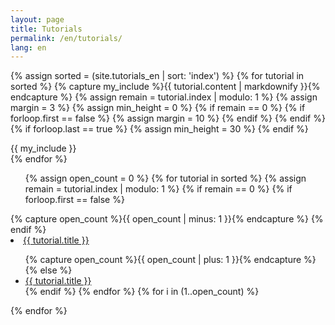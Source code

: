 ```yaml
---
layout: page
title: Tutorials
permalink: /en/tutorials/
lang: en
---
```

{% assign sorted = (site.tutorials_en | sort: 'index') %}
{% for tutorial in sorted %}
  {% capture my_include %}{{ tutorial.content | markdownify }}{% endcapture %}
  {% assign remain = tutorial.index | modulo: 1 %}
  {% assign margin = 3 %}
  {% assign min_height = 0 %}
  {% if remain == 0 %}
    {% if forloop.first == false %}
      {% assign margin = 10 %}
    {% endif %}
  {% endif %}
  {% if forloop.last == true %}
    {% assign min_height = 30 %}
  {% endif %}
  <div style="margin-top:{{ margin }}rem; min-height:{{ min_height }}rem;">
  {{ my_include }}
  </div>
{% endfor %}


<div id="affix">
  <ul>
    {% assign open_count = 0 %}
    {% for tutorial in sorted %}
      {% assign remain = tutorial.index | modulo: 1 %}
      {% if remain == 0 %}
        {% if forloop.first == false %}
          </ul>
          {% capture open_count %}{{ open_count | minus: 1 }}{% endcapture %}
        {% endif %}
        <li class="collapsible">
          <a href="#{{ tutorial.slug }}">{{ tutorial.title }}</a>
        </li>
        <ul>
        {% capture open_count %}{{ open_count | plus: 1 }}{% endcapture %}
      {% else %}
        <li>
          <a href="#{{ tutorial.slug }}">{{ tutorial.title }}</a>
        </li>
      {% endif %}
    {% endfor %}
    {% for i in (1..open_count) %}
      </ul>
    {% endfor %}
  </ul>
</div>
